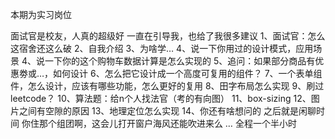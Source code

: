 本期为实习岗位

面试官是校友，人真的超级好
一直在引导我，也给了我很多建议
1、面试官：怎么这宿舍还这么破
2、自我介绍
3、为啥学…
4、说一下你用过的设计模式，应用场景
4、说一下你的这个购物车数据计算是怎么实现的
5、追问：如果部分商品有优惠劵或…，如何设计
6、怎么把它设计成一个高度可复用的组件？
7、一个表单组件，怎么设计，应该有哪些功能，怎么更好的复用
8、田字布局怎么实现
9、刷过leetcode？
10、算法题：给n个人找法官（考的有向图）
11、box-sizing
12、图片之间有空隙的原因
13、地理定位怎么实现
14、你还有啥想问的
之后就是闲聊时间
你住那个组团啊，这会儿打开窗户海风还能吹进来么
…
全程一个半小时